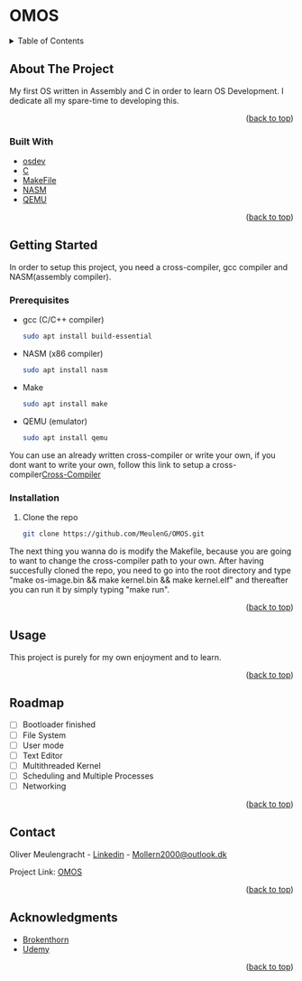 # OMOS


<div id="top"></div>

<details>
  <summary>Table of Contents</summary>
  <ol>
    <li>
      <a href="#about-the-project">About The Project</a>
      <ul>
        <li><a href="#built-with">Built With</a></li>
      </ul>
    </li>
    <li>
      <a href="#getting-started">Getting Started</a>
      <ul>
        <li><a href="#prerequisites">Prerequisites</a></li>
        <li><a href="#installation">Installation</a></li>
      </ul>
    </li>
    <li><a href="#usage">Usage</a></li>
    <li><a href="#roadmap">Roadmap</a></li>
    <li><a href="#contact">Contact</a></li>
    <li><a href="#acknowledgments">Acknowledgments</a></li>
  </ol>
</details>



<!-- ABOUT THE PROJECT -->
## About The Project


My first OS written in Assembly and C in order to learn OS Development. I dedicate all my spare-time to developing this.


<p align="right">(<a href="#top">back to top</a>)</p>



### Built With


* [osdev](https://wiki.osdev.org)
* [C](https://www.learn-c.org/)
* [MakeFile](https://makefile.site/)
* [NASM](https://nasm.us/)
* [QEMU](https://www.qemu.org/)
<p align="right">(<a href="#top">back to top</a>)</p>



<!-- GETTING STARTED -->
## Getting Started

In order to setup this project, you need a cross-compiler, gcc compiler and NASM(assembly compiler). 

### Prerequisites


* gcc (C/C++ compiler)
  ```sh
  sudo apt install build-essential
  ```

* NASM (x86 compiler)
  ```sh
  sudo apt install nasm
  ```
* Make
  ```sh
  sudo apt install make
  ```
* QEMU (emulator)
  ```sh
  sudo apt install qemu
  ```


You can use an already written cross-compiler or write your own, if you dont want to write your own, follow this link to setup a cross-compiler[Cross-Compiler](https://wiki.osdev.org/GCC_Cross-Compiler)

### Installation

1. Clone the repo
   ```sh
   git clone https://github.com/MeulenG/OMOS.git
   ```
The next thing you wanna do is modify the Makefile, because you are going to want to change the cross-compiler path to your own.
After having succesfully cloned the repo, you need to go into the root directory and type "make os-image.bin && make kernel.bin && make kernel.elf" and thereafter you can run it by simply typing "make run".

<p align="right">(<a href="#top">back to top</a>)</p>


## Usage

This project is purely for my own enjoyment and to learn.

<p align="right">(<a href="#top">back to top</a>)</p>



<!-- ROADMAP -->
## Roadmap

- [ ] Bootloader finished
- [ ] File System
- [ ] User mode
- [ ] Text Editor
- [ ] Multithreaded Kernel
- [ ] Scheduling and Multiple Processes
- [ ] Networking

<p align="right">(<a href="#top">back to top</a>)</p>






<!-- CONTACT -->
## Contact

Oliver Meulengracht - [Linkedin](https://www.linkedin.com/in/olivermeulengracht/) - Mollern2000@outlook.dk

Project Link: [OMOS](https://github.com/MeulenG/OMOS.git)

<p align="right">(<a href="#top">back to top</a>)</p>



<!-- ACKNOWLEDGMENTS -->
## Acknowledgments

* [Brokenthorn](http://brokenthorn.com/)
* [Udemy](https://www.udemy.com/course/writing-your-own-operating-system-from-scratch/learn/lecture/21916964#questions/15664276)

<p align="right">(<a href="#top">back to top</a>)</p>